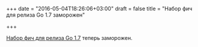 +++
date = "2016-05-04T18:26:06+03:00"
draft = false
title = "Набор фич для релиза Go 1.7 заморожен"

+++

<p><a href="https://groups.google.com/forum/#!topic/golang-dev/lcvpM-vAoE8">Набор фич для релиза Go 1.7</a> теперь заморожен.</p>

